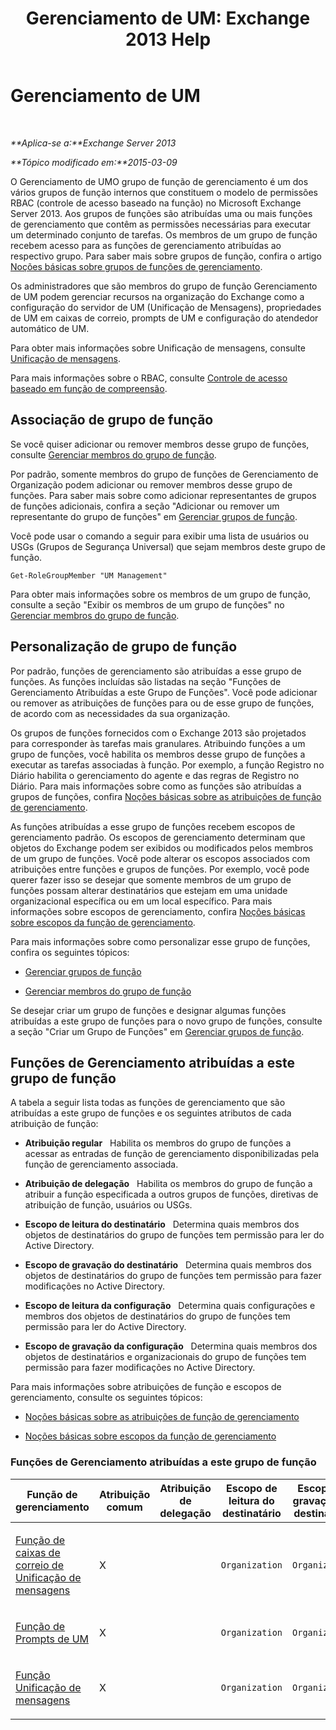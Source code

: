 ﻿---
title: 'Gerenciamento de UM: Exchange 2013 Help'
TOCTitle: Gerenciamento de UM
ms:assetid: c91f0387-615c-4a1d-87d4-133ddac1e407
ms:mtpsurl: https://technet.microsoft.com/pt-br/library/Dd351142(v=EXCHG.150)
ms:contentKeyID: 50486618
ms.date: 05/22/2018
mtps_version: v=EXCHG.150
ms.translationtype: MT
---

# Gerenciamento de UM

 

_**Aplica-se a:**Exchange Server 2013_

_**Tópico modificado em:**2015-03-09_

O Gerenciamento de UMO grupo de função de gerenciamento é um dos vários grupos de função internos que constituem o modelo de permissões RBAC (controle de acesso baseado na função) no Microsoft Exchange Server 2013. Aos grupos de funções são atribuídas uma ou mais funções de gerenciamento que contêm as permissões necessárias para executar um determinado conjunto de tarefas. Os membros de um grupo de função recebem acesso para as funções de gerenciamento atribuídas ao respectivo grupo. Para saber mais sobre grupos de função, confira o artigo [Noções básicas sobre grupos de funções de gerenciamento](understanding-management-role-groups-exchange-2013-help.md).

Os administradores que são membros do grupo de função Gerenciamento de UM podem gerenciar recursos na organização do Exchange como a configuração do servidor de UM (Unificação de Mensagens), propriedades de UM em caixas de correio, prompts de UM e configuração do atendedor automático de UM.

Para obter mais informações sobre Unificação de mensagens, consulte [Unificação de mensagens](unified-messaging-exchange-2013-help.md).

Para mais informações sobre o RBAC, consulte [Controle de acesso baseado em função de compreensão](understanding-role-based-access-control-exchange-2013-help.md).

## Associação de grupo de função

Se você quiser adicionar ou remover membros desse grupo de funções, consulte [Gerenciar membros do grupo de função](manage-role-group-members-exchange-2013-help.md).

Por padrão, somente membros do grupo de funções de Gerenciamento de Organização podem adicionar ou remover membros desse grupo de funções. Para saber mais sobre como adicionar representantes de grupos de funções adicionais, confira a seção "Adicionar ou remover um representante do grupo de funções" em [Gerenciar grupos de função](manage-role-groups-exchange-2013-help.md).

Você pode usar o comando a seguir para exibir uma lista de usuários ou USGs (Grupos de Segurança Universal) que sejam membros deste grupo de função.

    Get-RoleGroupMember "UM Management"

Para obter mais informações sobre os membros de um grupo de função, consulte a seção "Exibir os membros de um grupo de funções" no [Gerenciar membros do grupo de função](manage-role-group-members-exchange-2013-help.md).

## Personalização de grupo de função

Por padrão, funções de gerenciamento são atribuídas a esse grupo de funções. As funções incluídas são listadas na seção "Funções de Gerenciamento Atribuídas a este Grupo de Funções". Você pode adicionar ou remover as atribuições de funções para ou de esse grupo de funções, de acordo com as necessidades da sua organização.

Os grupos de funções fornecidos com o Exchange 2013 são projetados para corresponder às tarefas mais granulares. Atribuindo funções a um grupo de funções, você habilita os membros desse grupo de funções a executar as tarefas associadas à função. Por exemplo, a função Registro no Diário habilita o gerenciamento do agente e das regras de Registro no Diário. Para mais informações sobre como as funções são atribuídas a grupos de funções, confira [Noções básicas sobre as atribuições de função de gerenciamento](understanding-management-role-assignments-exchange-2013-help.md).

As funções atribuídas a esse grupo de funções recebem escopos de gerenciamento padrão. Os escopos de gerenciamento determinam que objetos do Exchange podem ser exibidos ou modificados pelos membros de um grupo de funções. Você pode alterar os escopos associados com atribuições entre funções e grupos de funções. Por exemplo, você pode querer fazer isso se desejar que somente membros de um grupo de funções possam alterar destinatários que estejam em uma unidade organizacional específica ou em um local específico. Para mais informações sobre escopos de gerenciamento, confira [Noções básicas sobre escopos da função de gerenciamento](understanding-management-role-scopes-exchange-2013-help.md).

Para mais informações sobre como personalizar esse grupo de funções, confira os seguintes tópicos:

  - [Gerenciar grupos de função](manage-role-groups-exchange-2013-help.md)

  - [Gerenciar membros do grupo de função](manage-role-group-members-exchange-2013-help.md)

Se desejar criar um grupo de funções e designar algumas funções atribuídas a este grupo de funções para o novo grupo de funções, consulte a seção "Criar um Grupo de Funções" em [Gerenciar grupos de função](manage-role-groups-exchange-2013-help.md).

## Funções de Gerenciamento atribuídas a este grupo de função

A tabela a seguir lista todas as funções de gerenciamento que são atribuídas a este grupo de funções e os seguintes atributos de cada atribuição de função:

  - **Atribuição regular**   Habilita os membros do grupo de funções a acessar as entradas de função de gerenciamento disponibilizadas pela função de gerenciamento associada.

  - **Atribuição de delegação**   Habilita os membros do grupo de função a atribuir a função especificada a outros grupos de funções, diretivas de atribuição de função, usuários ou USGs.

  - **Escopo de leitura do destinatário**   Determina quais membros dos objetos de destinatários do grupo de funções tem permissão para ler do Active Directory.

  - **Escopo de gravação do destinatário**   Determina quais membros dos objetos de destinatários do grupo de funções tem permissão para fazer modificações no Active Directory.

  - **Escopo de leitura da configuração**   Determina quais configurações e membros dos objetos de destinatários do grupo de funções tem permissão para ler do Active Directory.

  - **Escopo de gravação da configuração**   Determina quais membros dos objetos de destinatários e organizacionais do grupo de funções tem permissão para fazer modificações no Active Directory.

Para mais informações sobre atribuições de função e escopos de gerenciamento, consulte os seguintes tópicos:

  - [Noções básicas sobre as atribuições de função de gerenciamento](understanding-management-role-assignments-exchange-2013-help.md)

  - [Noções básicas sobre escopos da função de gerenciamento](understanding-management-role-scopes-exchange-2013-help.md)

### Funções de Gerenciamento atribuídas a este grupo de função

<table style="width:100%;">
<colgroup>
<col style="width: 14%" />
<col style="width: 14%" />
<col style="width: 14%" />
<col style="width: 14%" />
<col style="width: 14%" />
<col style="width: 14%" />
<col style="width: 14%" />
</colgroup>
<thead>
<tr class="header">
<th>Função de gerenciamento</th>
<th>Atribuição comum</th>
<th>Atribuição de delegação</th>
<th>Escopo de leitura do destinatário</th>
<th>Escopo de gravação do destinatário</th>
<th>Escopo de leitura da configuração</th>
<th>Escopo de gravação do destinatário</th>
</tr>
</thead>
<tbody>
<tr class="odd">
<td><p><a href="um-mailboxes-role-exchange-2013-help.md">Função de caixas de correio de Unificação de mensagens</a></p></td>
<td><p>X</p></td>
<td><p></p></td>
<td><p><code>Organization</code></p></td>
<td><p><code>Organization</code></p></td>
<td><p><code>OrganizationConfig</code></p></td>
<td><p><code>OrganizationConfig</code></p></td>
</tr>
<tr class="even">
<td><p><a href="um-prompts-role-exchange-2013-help.md">Função de Prompts de UM</a></p></td>
<td><p>X</p></td>
<td><p></p></td>
<td><p><code>Organization</code></p></td>
<td><p><code>Organization</code></p></td>
<td><p><code>OrganizationConfig</code></p></td>
<td><p><code>OrganizationConfig</code></p></td>
</tr>
<tr class="odd">
<td><p><a href="unified-messaging-role-exchange-2013-help.md">Função Unificação de mensagens</a></p></td>
<td><p>X</p></td>
<td><p></p></td>
<td><p><code>Organization</code></p></td>
<td><p><code>Organization</code></p></td>
<td><p><code>OrganizationConfig</code></p></td>
<td><p><code>OrganizationConfig</code></p></td>
</tr>
</tbody>
</table>

